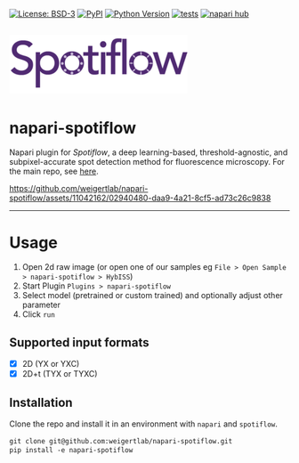 [![License: BSD-3](https://img.shields.io/badge/License-BSD3-blue.svg)](https://www.gnu.org/licenses/bsd3)
[![PyPI](https://img.shields.io/pypi/v/napari-spotiflow.svg?color=green)](https://pypi.org/project/napari-spotiflow)
[![Python Version](https://img.shields.io/pypi/pyversions/napari-spotiflow.svg?color=green)](https://python.org)
[![tests](https://github.com/weigertlab/napari-spotiflow/workflows/tests/badge.svg)](https://github.com/weigertlab/napari-spotiflow/actions)
[![napari hub](https://img.shields.io/endpoint?url=https://api.napari-hub.org/shields/napari-spotiflow)](https://napari-hub.org/plugins/napari-spotiflow)

![Logo](artwork/spotiflow_logo.png)
---

# napari-spotiflow

Napari plugin for *Spotiflow*, a deep learning-based, threshold-agnostic, and subpixel-accurate spot detection method for fluorescence microscopy. For the main repo, see [here](https://github.com/weigertlab/spotiflow). 

  
https://github.com/weigertlab/napari-spotiflow/assets/11042162/02940480-daa9-4a21-8cf5-ad73c26c9838


----------------------------------

# Usage 

1. Open 2d raw image (or open one of our samples eg `File > Open Sample > napari-spotiflow > HybISS`)
2. Start Plugin `Plugins > napari-spotiflow`
3. Select model (pretrained or custom trained) and optionally adjust other parameter
4. Click `run`

## Supported input formats
- [x] 2D (YX or YXC)
- [x] 2D+t (TYX or TYXC)

## Installation

Clone the repo and install it in an environment with `napari` and `spotiflow`.

```
git clone git@github.com:weigertlab/napari-spotiflow.git
pip install -e napari-spotiflow
```

